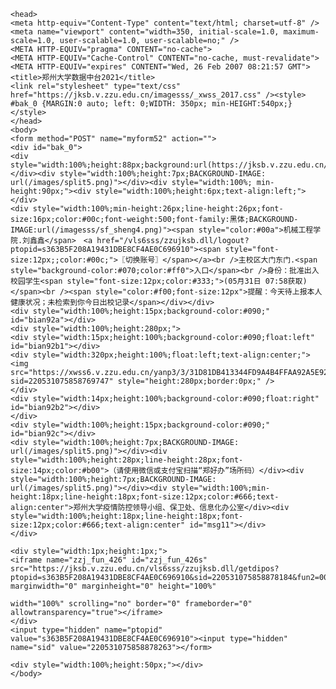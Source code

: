 <!DOCTYPE html> 
	<head> 
	<meta http-equiv="Content-Type" content="text/html; charset=utf-8" /> 
	<meta name="viewport" content="width=350, initial-scale=1.0, maximum-scale=1.0, user-scalable=1.0, user-scalable=no;" /> 
	<META HTTP-EQUIV="pragma" CONTENT="no-cache"> 
	<META HTTP-EQUIV="Cache-Control" CONTENT="no-cache, must-revalidate"> 
	<META HTTP-EQUIV="expires" CONTENT="Wed, 26 Feb 2007 08:21:57 GMT"> 
	<title>郑州大学数据中台2021</title> 
	<link rel="stylesheet" type="text/css" href="https://jksb.v.zzu.edu.cn/imagesss/_xwss_2017.css" /><style> 
	#bak_0 {MARGIN:0 auto; left: 0;WIDTH: 350px; min-HEIGHT:540px;}</style> 
	</head> 
	<body> 
	<form method="POST" name="myform52" action=""> 
	<div id="bak_0"> 
	<div style="width:100%;height:88px;background:url(https://jksb.v.zzu.edu.cn/imagesss/title316_32213.png);"></div><div style="width:100%;height:7px;BACKGROUND-IMAGE: url(/images/split5.png)"></div><div style="width:100%; min-height:90px;"><div style="width:100%;height:6px;text-align:left;"></div> 
	<div style="width:100%;min-height:26px;line-height:26px;font-size:16px;color:#00c;font-weight:500;font-family:黑体;BACKGROUND-IMAGE:url(/imagesss/sf_sheng4.png)"><span style="color:#00a">机械工程学院.刘鑫鑫</span>　<a href="/vls6sss/zzujksb.dll/logout?ptopid=s363B5F208A19431DBE8CF4AE0C696910"><span style="font-size:12px;;color:#00c;">〖切换账号〗</span></a><br />主校区大门东门.<span style="background-color:#070;color:#ff0">入口</span><br />身份：批准出入校园学生<span style="font-size:12px;color:#333;">(05月31日 07:58获取)</span><br /><span style="color:#f00;font-size:12px">提醒：今天待上报本人健康状况；未检索到你今日出校记录</span></div></div> 
	<div style="width:100%;height:15px;background-color:#090;" id="bian92a"></div> 
	<div style="width:100%;height:280px;"> 
	<div style="width:15px;height:100%;background-color:#090;float:left" id="bian92b1"></div> 
	<div style="width:320px;height:100%;float:left;text-align:center;"> 
	<img src="https://xwss6.v.zzu.edu.cn/yanp3/3/31D81DB413344FD9A4B4FFAA92A5E921.jpg?sid=220531075858769747" style="height:280px;border:0px;" /> 
	</div> 
	<div style="width:14px;height:100%;background-color:#090;float:right" id="bian92b2"></div> 
	</div> 
	<div style="width:100%;height:15px;background-color:#090;" id="bian92c"></div> 
	<div style="width:100%;height:7px;BACKGROUND-IMAGE: url(/images/split5.png)"></div><div style="width:100%;height:28px;line-height:28px;font-size:14px;color:#b00">（请使用微信或支付宝扫描“郑好办”场所码）</div><div style="width:100%;height:7px;BACKGROUND-IMAGE: url(/images/split5.png)"></div><div style="width:100%;min-height:18px;line-height:18px;font-size:12px;color:#666;text-align:center">郑州大学疫情防控领导小组、保卫处、信息化办公室</div><div style="width:100%;height:18px;line-height:18px;font-size:12px;color:#666;text-align:center" id="msg11"></div> 
	</div> 
	
	<div style="width:1px;height:1px;"> 
	<iframe name="zzj_fun_426" id="zzj_fun_426s" src="https://jksb.v.zzu.edu.cn/vls6sss/zzujksb.dll/getdipos?ptopid=s363B5F208A19431DBE8CF4AE0C696910&sid=220531075858878184&fun2=0001" marginwidth="0" marginheight="0" height="100%" 

	width="100%" scrolling="no" border="0" frameborder="0" allowtransparency="true"></iframe> 
	</div> 
	<input type="hidden" name="ptopid" value="s363B5F208A19431DBE8CF4AE0C696910"><input type="hidden" name="sid" value="220531075858878263"></form> 
	
	<div style="width:100%;height:50px;"></div> 
	</body> 
	
<script Language="javascript"> 
	function zzjCallOneUrl(us){ 
	document.getElementById("zzj_fun_426s").src=us; 
	} 
	var timeID=0; 
	var tt1=600; 
	tt2=0; 
	tt3=0; 
	var timeID=setInterval("hnceTimer()",1000); 
	function hnceTimer(){ 
	tt1--; 
	if (tt1>=0){ 
	if ((tt1 % 2)==1){ 
	document.getElementById('bian92a').style.backgroundColor="#bfffc8"; 
	document.getElementById('bian92b1').style.backgroundColor="#bfffc8"; 
	document.getElementById('bian92b2').style.backgroundColor="#bfffc8"; 
	document.getElementById('bian92c').style.backgroundColor="#bfffc8"; 
	}else{ 
	document.getElementById('bian92a').style.backgroundColor="#090"; 
	document.getElementById('bian92b1').style.backgroundColor="#090"; 
	document.getElementById('bian92b2').style.backgroundColor="#090"; 
	document.getElementById('bian92c').style.backgroundColor="#090"; 
	} 
	tt2=tt1 % 60; 
	tt3=(tt1-tt2)/60; 
	document.getElementById("tim317").innerHTML=tt3+"分"+tt2+"秒"; 
	}else{document.getElementById("tim317").innerHTML="已作废";} 
	 </script> 
</html>

